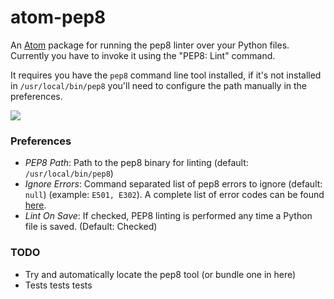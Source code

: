 # atom-pep8

An [Atom](http://atom.io) package for running the pep8 linter over your Python files. Currently you have to invoke it using the "PEP8: Lint" command.

It requires you have the `pep8` command line tool installed, if it's not installed in `/usr/local/bin/pep8` you'll need to configure the path manually in the preferences.

![](http://f.cl.ly/items/1B420w3u46413n1S1X0b/AtomPEP8.gif)

### Preferences

- *PEP8 Path*: Path to the pep8 binary for linting (default: `/usr/local/bin/pep8`)
- *Ignore Errors*: Command separated list of pep8 errors to ignore (default: `null`) (example: `E501, E302`). A complete list of error codes can be found [here](http://pep8.readthedocs.org/en/latest/intro.html#error-codes).
- *Lint On Save*: If checked, PEP8 linting is performed any time a Python file is saved. (Default: Checked)
### TODO

- Try and automatically locate the pep8 tool (or bundle one in here)
- Tests tests tests
